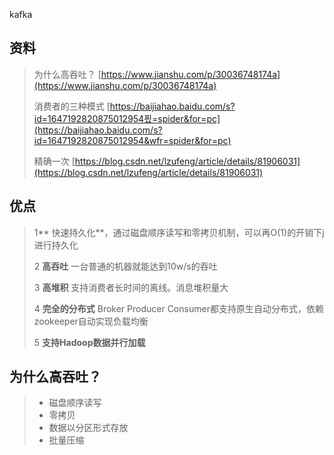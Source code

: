 kafka

## 资料

> 为什么高吞吐？ [https://www.jianshu.com/p/30036748174a](https://www.jianshu.com/p/30036748174a)
>
> 消费者的三种模式 [https://baijiahao.baidu.com/s?id=1647192820875012954픴=spider&for=pc](https://baijiahao.baidu.com/s?id=1647192820875012954&wfr=spider&for=pc)
>
> 精确一次 [https://blog.csdn.net/lzufeng/article/details/81906031](https://blog.csdn.net/lzufeng/article/details/81906031)

## 优点

> 1** 快速持久化**，通过磁盘顺序读写和零拷贝机制，可以再O\(1\)的开销下j进行持久化
>
> 2 **高吞吐** 一台普通的机器就能达到10w/s的吞吐
>
> 3 **高堆积** 支持消费者长时间的离线。消息堆积量大
>
> 4 **完全的分布式**  Broker Producer Consumer都支持原生自动分布式，依赖zookeeper自动实现负载均衡
>
> 5 **支持Hadoop数据并行加载**

## 为什么高吞吐？

> * 磁盘顺序读写
> * 零拷贝
> * 数据以分区形式存放
> * 批量压缩



